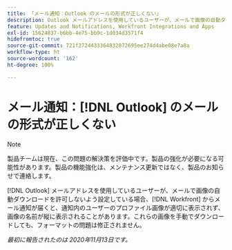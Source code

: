 ```yaml
---
title: 「メール通知：Outlook のメールの形式が正しくない」
description: Outlook メールアドレスを使用しているユーザーが、メールで画像の自動ダウンロードを許可しないよう設定している場合、 [!DNL Workfront] からメール通知が届くと、通知内のユーザーのプロファイル画像が適切に表示されず、画像の名前が縦に表示されることがあります。これらの画像を手動でダウンロードしても、フォーマットの問題は修正されません。
feature: Updates and Notifications, Workfront Integrations and Apps
exl-id: 15624837-b6bb-4e75-bb9c-1d034d3571f4
hidefromtoc: true
source-git-commit: 721f2724433364832072695ee274d4abe08e7a8a
workflow-type: ht
source-wordcount: '162'
ht-degree: 100%

---
```


# メール通知：[!DNL Outlook] のメールの形式が正しくない

<!--Issue created by request-->

>[!NOTE]
>
>製品チームは現在、この問題の解決策を評価中です。製品の強化が必要になる可能性があります。製品の機能強化は、メンテナンス更新ではなく、製品のお知らせで連絡します。

[!DNL Outlook] メールアドレスを使用しているユーザーが、メールで画像の自動ダウンロードを許可しないよう設定している場合、[!DNL Workfront] からメール通知が届くと、通知内のユーザーのプロファイル画像が適切に表示されず、画像の名前が縦に表示されることがあります。これらの画像を手動でダウンロードしても、フォーマットの問題は修正されません。


_最初に報告されたのは 2020年11月13日です。_
